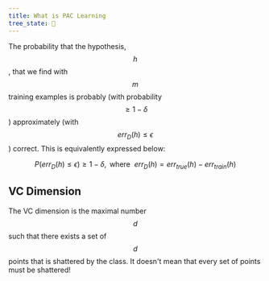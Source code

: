 ```yaml
---
title: What is PAC Learning
tree_state: 🌱
---
```


The probability that the hypothesis, $$h$$, that we find with $$m$$ training examples is probably (with probability $$ \geq 1-\delta$$) approximately (with $$err_D(h)\leq \epsilon$$) correct. This is equivalently expressed below:

$$P(err_D(h)\leq \epsilon) \geq 1-\delta, \text{ where } \ err_D(h) = err_{true}(h) - err_{train}(h) $$

## VC Dimension

The VC dimension is the maximal number $$d$$ such that there exists a set of $$d$$ points that is shattered by the class. It doesn't mean that every set of points must be shattered!


